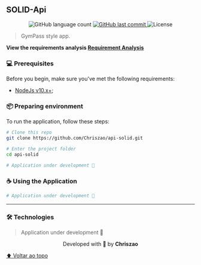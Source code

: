 ## SOLID-Api

<p align="center">
  <img alt="GitHub language count" src="https://img.shields.io/github/languages/count/Chriszao/api-solid?color=%2304D361" />

  <a href="https://github.com/Chriszao/rentx/commits/master">
    <img alt="GitHub last commit" src="https://img.shields.io/github/last-commit/Chriszao/rentx">
  </a>

  <img alt="License" src="https://img.shields.io/badge/license-MIT-brightgreen">
</p>

> GymPass style app.


**View the requirements analysis [Requirement Analysis](/docs/requirements.md)**

### 💻 Prerequisites

Before you begin, make sure you've met the following requirements:

* [NodeJs v10.x+](https://nodejs.org/en);

### 📦 Preparing environment

To run the application, follow these steps:

```bash
# Clone this repo
git clone https://github.com/Chriszao/api-solid.git

# Enter the project folder
cd api-solid

# Application under development 🚧
```

### ☕ Using the Application

```bash
# Application under development 🚧
```

---
### 🛠️ Technologies
> Application under development 🚧


<p align="center">
  Developed with 💙 by <strong>Chriszao</strong>
</p>

[⬆ Voltar ao topo](#RentX)<br>

